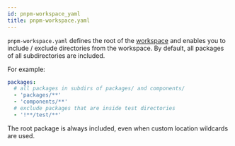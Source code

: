 ```yaml
---
id: pnpm-workspace_yaml
title: pnpm-workspace.yaml
---
```


`pnpm-workspace.yaml` defines the root of the [workspace] and enables you to
include / exclude directories from the workspace. By default, all packages of
all subdirectories are included.

For example:

```yaml title="pnpm-workspace.yaml"
packages:
  # all packages in subdirs of packages/ and components/
  - 'packages/**'
  - 'components/**'
  # exclude packages that are inside test directories
  - '!**/test/**'
```

The root package is always included, even when custom location wildcards are
used.

[workspace]: workspaces.md
